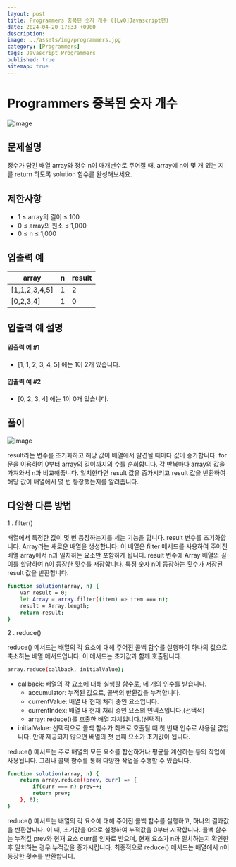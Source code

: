 ```yaml
---
layout: post
title: Programmers 중복된 숫자 개수 ([Lv0]Javascript편)
date: 2024-04-20 17:33 +0900
description: 
image: ../assets/img/programmers.jpg
category: [Programmers]
tags: Javascript Programmers
published: true
sitemap: true
---
```


# Programmers 중복된 숫자 개수

![image](https://github.com/gnlgk/gnlgk.github.io/assets/161431748/131ce189-3686-45ab-9645-ccad87a58179)

## 문제설명

정수가 담긴 배열 array와 정수 n이 매개변수로 주어질 때, array에 n이 몇 개 있는 지를 return 하도록 solution 함수를 완성해보세요.

## 제한사항

* 1 ≤ array의 길이 ≤ 100
* 0 ≤ array의 원소 ≤ 1,000
* 0 ≤ n ≤ 1,000

## 입출력 예

|array|n|result|
|---|---|---|
|[1,1,2,3,4,5]|1|2|
|[0,2,3,4]|1|0|

## 입출력 예 설명

#### 입출력 예 #1

* [1, 1, 2, 3, 4, 5] 에는 1이 2개 있습니다.

####  입출력 예 #2

* [0, 2, 3, 4] 에는 1이 0개 있습니다.

## 풀이

![image](https://github.com/gnlgk/gnlgk.github.io/assets/161431748/82d90a11-5731-4001-a905-b51e69c82d22)

result라는 변수를 초기화하고 해당 값이 배열에서 발견될 때마다 값이 증가합니다. for문을 이용하여 0부터 array의 길이까지의 수를 순회합니다. 각 반복마다 array의 값을 가져와서 n과 비교해줍니다. 일치한다면 result 값을 증가시키고 result 값을 반환하여 해당 값이 배열에서 몇 번 등장했는지를 알려줍니다.

## 다양한 다른 방법

1 . filter()

배열에서 특정한 값이 몇 번 등장하는지를 세는 기능을 합니다. result 변수를 초기화합니다. Array라는 새로운 배열을 생성합니다. 이 배열은 filter 메서드를 사용하여 주어진 배열 array에서 n과 일치하는 요소만 포함하게 됩니다. result 변수에 Array 배열의 길이를 할당하여 n이 등장한 횟수를 저장합니다. 특정 숫자 n이 등장하는 횟수가 저장된 result 값을 반환합니다.


````bash
function solution(array, n) {
    var result = 0;
    let Array = array.filter((item) => item === n);
    result = Array.length;
    return result;
}
````

2 . reduce()

reduce() 메서드는 배열의 각 요소에 대해 주어진 콜백 함수를 실행하여 하나의 값으로 축소하는 배열 메서드입니다. 이 메서드는 초기값과 함께 호출됩니다. 

````bash
array.reduce(callback, initialValue);
````

- callback: 배열의 각 요소에 대해 실행할 함수로, 네 개의 인수를 받습니다.
  - accumulator: 누적된 값으로, 콜백의 반환값을 누적합니다.
  - currentValue: 배열 내 현재 처리 중인 요소입니다.
  - currentIndex: 배열 내 현재 처리 중인 요소의 인덱스입니다.(선택적)
  - array: reduce()를 호출한 배열 자체입니다.(선택적)
- initialValue: 선택적으로 콜백 함수가 최초로 호출될 때 첫 번째 인수로 사용될 값입니다. 만약 제공되지 않으면 배열의 첫 번째 요소가 초기값이 됩니다.

reduce() 메서드는 주로 배열의 모든 요소를 합산하거나 평균을 계산하는 등의 작업에 사용됩니다. 그러나 콜백 함수를 통해 다양한 작업을 수행할 수 있습니다.

````bash
function solution(array, n) {
    return array.reduce((prev, curr) => {
        if(curr === n) prev++;
        return prev;
    }, 0);
}
````

reduce() 메서드는 배열의 각 요소에 대해 주어진 콜백 함수를 실행하고, 하나의 결과값을 반환합니다. 이 때, 초기값을 0으로 설정하여 누적값을 0부터 시작합니다. 콜백 함수는 누적값 prev와 현재 요소 curr를 인자로 받으며, 현재 요소가 n과 일치하는지 확인한 후 일치하는 경우 누적값을 증가시킵니다. 최종적으로 reduce() 메서드는 배열에서 n이 등장한 횟수를 반환합니다.